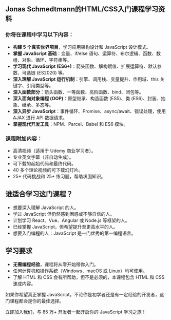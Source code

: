 ## Jonas Schmedtmann的HTML/CSS入门课程学习资料

### **你将在课程中学习以下内容：**

- **构建 5 个真实世界项目**，学习应用架构设计和 JavaScript 设计模式。
- **掌握 JavaScript 基础**：变量、if/else 语句、运算符、布尔逻辑、函数、数组、对象、循环、字符串等。
- **学习现代 JavaScript (ES6+)**：箭头函数、解构赋值、扩展运算符、默认参数、可选链 (ES2020) 等。
- **深入理解 JavaScript 运行机制**：引擎、调用栈、变量提升、作用域、this 关键字、引用类型等。
- **深入函数部分**：箭头函数、一等函数、高阶函数、bind、闭包等。
- **深入面向对象编程 (OOP)**：原型继承、构造函数 (ES5)、类 (ES6)、封装、抽象、继承、多态等。
- **深入异步 JavaScript**：事件循环、Promise、async/await、错误处理，使用 AJAX 进行 API 数据请求。
- **掌握现代开发工具**：NPM、Parcel、Babel 和 ES6 模块。

### **课程附加内容：**

- 高清视频（适用于 Udemy 商业学习者）。
- 专业英文字幕（非自动生成）。
- 可下载的起始代码和最终代码。
- 40 多个理论视频的可下载幻灯片。
- 25+ 代码挑战和 25+ 练习题，帮助巩固知识。

## **谁适合学习这门课程？**

- 想要深入理解 JavaScript 的人。
- 学过 JavaScript 但仍然感到困惑或不够自信的人。
- 计划学习 React、Vue、Angular 或 Node.js 等框架的人。
- 已经掌握 JavaScript，但希望提升至更高水平的人。
- 想要入门编程的人：JavaScript 是一门优秀的第一编程语言。

## **学习要求**

- **无需编程经验**，课程将从零开始带你入门。
- 任何计算机和操作系统（Windows、macOS 或 Linux）均可使用。
- 了解 HTML 和 CSS 会有所帮助，但不是必须的，本课程包含 HTML 和 CSS 速成内容。

如果你希望真正掌握 JavaScript，不论你是初学者还是有一定经验的开发者，这门课程都会是你的最佳选择。

立即加入我们，与 85 万+ 开发者一起开启你的 JavaScript 学习之旅！

